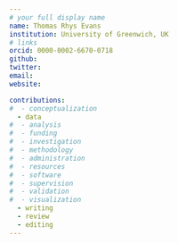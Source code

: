 ```yaml
---
# your full display name
name: Thomas Rhys Evans
institution: University of Greenwich, UK
# links
orcid: 0000-0002-6670-0718
github:
twitter:
email:
website:

contributions:
#  - ​conceptualization
  - data
#  - analysis
#  - funding​
#  - ​investigation
#  - ​methodology
#  - administration​
#  - ​resources
#  - ​software
#  - ​supervision
#  - ​validation
#  - ​visualization
  - writing
  - review
  - editing
---
```


